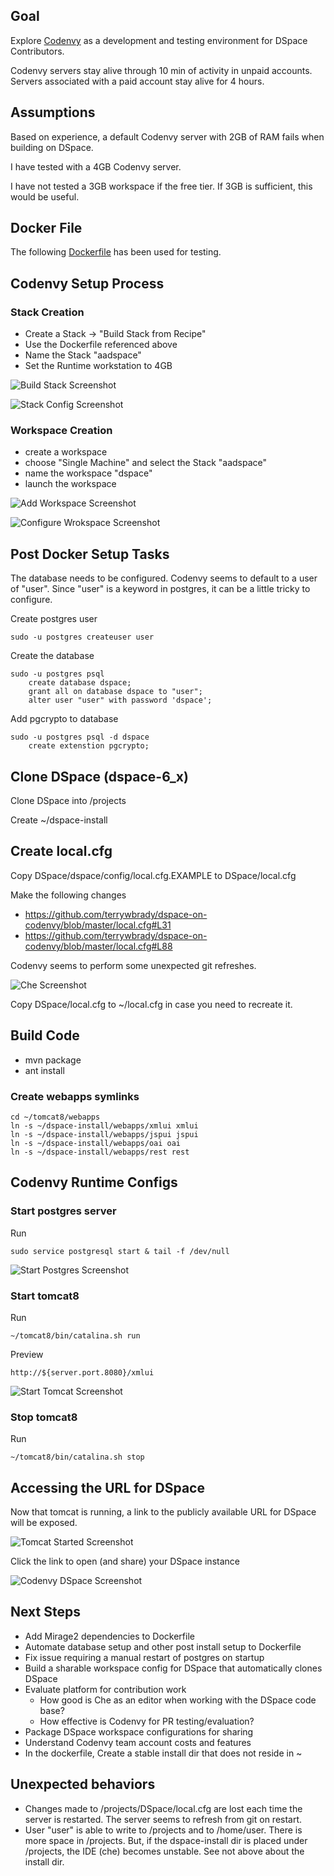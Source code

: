 ## Goal

Explore [Codenvy](http://codenvy.com) as a development and testing environment for DSpace Contributors.

Codenvy servers stay alive through 10 min of activity in unpaid accounts.  Servers associated with a paid account stay alive for 4 hours.

## Assumptions

Based on experience, a default Codenvy server with 2GB of RAM fails when building on DSpace.

I have tested with a 4GB Codenvy server.

I have not tested a 3GB workspace if the free tier.  If 3GB is sufficient, this would be useful.

## Docker File

The following [Dockerfile](Dockerfile) has been used for testing.

## Codenvy Setup Process

### Stack Creation

- Create a Stack -> "Build Stack from Recipe"
- Use the Dockerfile referenced above
- Name the Stack "aadspace"
- Set the Runtime workstation to 4GB

![Build Stack Screenshot](screenshots/buildStack.png)    

![Stack Config Screenshot](screenshots/stackConfig.png)    


### Workspace Creation

- create a workspace
- choose "Single Machine" and select the Stack "aadspace"
- name the workspace "dspace"
- launch the workspace

![Add Workspace Screenshot](screenshots/addWorkspace.png)    

![Configure Wrokspace Screenshot](screenshots/configureWorkspace.png)    


## Post Docker Setup Tasks

The database needs to be configured.  Codenvy seems to default to a user of "user".  Since "user" is a keyword in postgres, it can be a little tricky to configure.

Create postgres user

    sudo -u postgres createuser user

Create the database

    sudo -u postgres psql
        create database dspace;
        grant all on database dspace to "user";
        alter user "user" with password 'dspace';

Add pgcrypto to database

    sudo -u postgres psql -d dspace
        create extenstion pgcrypto;        

## Clone DSpace (dspace-6_x)

Clone DSpace into /projects

Create ~/dspace-install

## Create local.cfg

Copy DSpace/dspace/config/local.cfg.EXAMPLE to DSpace/local.cfg

Make the following changes
- https://github.com/terrywbrady/dspace-on-codenvy/blob/master/local.cfg#L31
- https://github.com/terrywbrady/dspace-on-codenvy/blob/master/local.cfg#L88

Codenvy seems to perform some unexpected git refreshes.

![Che Screenshot](screenshots/cheEditor.png)    

Copy DSpace/local.cfg to ~/local.cfg in case you need to recreate it.
    
## Build Code

- mvn package
- ant install

### Create webapps symlinks

    cd ~/tomcat8/webapps
    ln -s ~/dspace-install/webapps/xmlui xmlui
    ln -s ~/dspace-install/webapps/jspui jspui
    ln -s ~/dspace-install/webapps/oai oai
    ln -s ~/dspace-install/webapps/rest rest


## Codenvy Runtime Configs

### Start postgres server

Run

    sudo service postgresql start & tail -f /dev/null

![Start Postgres Screenshot](screenshots/startPostgres.png)    


### Start tomcat8

Run

    ~/tomcat8/bin/catalina.sh run

Preview

    http://${server.port.8080}/xmlui

![Start Tomcat Screenshot](screenshots/startTomcat.png)    


### Stop tomcat8

Run

    ~/tomcat8/bin/catalina.sh stop

## Accessing the URL for DSpace

Now that tomcat is running, a link to the publicly available URL for DSpace will be exposed.

![Tomcat Started Screenshot](screenshots/tomcatStarted.png)    

Click the link to open (and share) your DSpace instance

![Codenvy DSpace Screenshot](screenshots/codenvyDSpace.png)    

## Next Steps

- Add Mirage2 dependencies to Dockerfile
- Automate database setup and other post install setup to Dockerfile
- Fix issue requiring a manual restart of postgres on startup
- Build a sharable workspace config for DSpace that automatically clones DSpace
- Evaluate platform for contribution work
  - How good is Che as an editor when working with the DSpace code base?
  - How effective is Codenvy for PR testing/evaluation?
- Package DSpace workspace configurations for sharing
- Understand Codenvy team account costs and features
- In the dockerfile, Create a stable install dir that does not reside in ~

## Unexpected behaviors

* Changes made to /projects/DSpace/local.cfg are lost each time the server is restarted.  The server seems to refresh from git on restart.
* User "user" is able to write to /projects and to /home/user.  There is more space in /projects.  But, if the dspace-install dir is placed under /projects, the IDE (che) becomes unstable.  See not above about the install dir.
